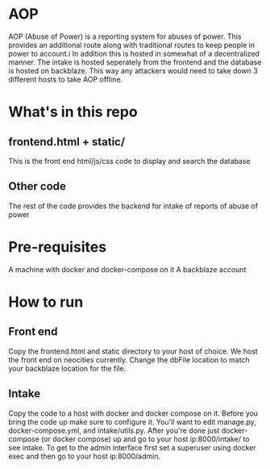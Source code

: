# AOP
AOP (Abuse of Power) is a reporting system for abuses of power.
This provides an additional route along with traditional routes to keep people in power to account.i
In addition this is hosted in somewhat of a decentralized manner. The intake is hosted seperately from the frontend and the database is hosted on backblaze. This way any attackers would need to take down 3 different hosts to take AOP offline.

# What's in this repo
## frontend.html + static/
This is the front end html/js/css code to display and search the database
## Other code
The rest of the code provides the backend for intake of reports of abuse of power

# Pre-requisites
A machine with docker and docker-compose on it
A backblaze account

# How to run
## Front end
Copy the frontend.html and static directory to your host of choice. We host the front end on neocities currently. Change the dbFile location to match your backblaze location for the file.
## Intake
Copy the code to a host with docker and docker compose on it. Before you bring the code up make sure to configure it. You'll want to edit manage.py, docker-compose.yml, and intake/utils.py. After you're done just docker-compose (or docker compose) up and go to your host ip:8000/intake/ to see intake. To get to the admin interface first set a superuser using docker exec and then go to your host ip:8000/admin.